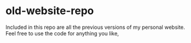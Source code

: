 # old-website-repo
Included in this repo are all the previous versions of my personal website. Feel free to use the code for anything you like,
